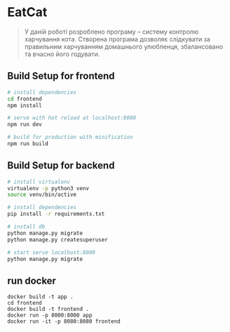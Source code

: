 # EatCat

>У даній роботі розроблено програму – систему контролю харчування кота.
Створена програма дозволяє слідкувати за правильним харчуванням
домашнього улюбленця, збалансовано та вчасно його годувати.

## Build Setup for frontend

``` bash
# install dependencies
cd frontend
npm install

# serve with hot reload at localhost:8080
npm run dev

# build for production with minification
npm run build
```
## Build Setup for backend

``` bash
# install virtualenv
virtualenv -p python3 venv
source venv/bin/active

# install dependencies
pip install -r requirements.txt

# install db
python manage.py migrate
python manage.py createsuperuser

# start serve localhost:8000
python manage.py migrate
```

## run docker
```
docker build -t app .
cd frontend
docker build -t frontend .
docker run -p 8000:8000 app
docker run -it -p 8080:8080 frontend
```
